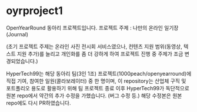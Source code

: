 # oyrproject1
OpenYearRound 동아리 프로젝트입니다.
프로젝트 주제 : 나만의 온라인 일기장 (Journal)

(초기 프로젝트 주제는 온라인 사진 전시회 서비스였으나, 컨텐츠 지원 범위(동영상, 텍스트 지원 추가)를 늘리고 개인화를 좀 더 강하게 하여 프로젝트 진행 중 주제가 조금 변경되었습니다.)

HyperTech99는 해당 동아리 팀(3인 1조) 프로젝트(1000peach/openyearround)에 직접 기여, 참여한 일원(콜라보레이터) 중 한 명이며, 이 repository는 산업체 구직 및 포트폴리오 용도로 활용하기 위해 팀 프로젝트 종료 이후 HyperTech99가 독단적으로 원본 repo에서 약간의 추가 수정을 가했습니다. (버그 수정 등.) 해당 수정본은 원본 repo에도 다시 PR하였습니다.

